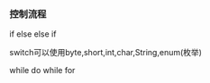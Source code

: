 ### 控制流程

if else else if 	

 switch可以使用byte,short,int,char,String,enum(枚举)

while 	do while   for


